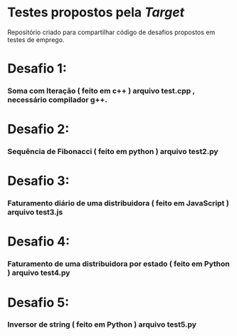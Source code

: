 # Testes propostos pela *Target*
Repositório criado para compartilhar código de desafios propostos em testes de emprego.

# Desafio 1:
### Soma com Iteração ( feito em c++ ) arquivo test.cpp , necessário compilador g++.

# Desafio 2:
### Sequência de Fibonacci ( feito em python ) arquivo test2.py

# Desafio 3:
### Faturamento diário de uma distribuidora ( feito em JavaScript ) arquivo test3.js

# Desafio 4:
### Faturamento de uma distribuidora por estado ( feito em Python ) arquivo test4.py

# Desafio 5:
### Inversor de string ( feito em Python ) arquivo test5.py

